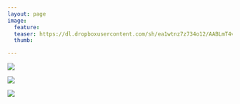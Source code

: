 ```yaml
---
layout: page
image:
  feature:
  teaser: https://dl.dropboxusercontent.com/sh/ea1wtnz7z734o12/AABLmT4v6T63ZaqcZJ6X3Tpia/luontokuvat/kev%C3%A4t/6/DS53455-245px.jpg
  thumb:

---
```


[![](https://dl.dropboxusercontent.com/sh/ea1wtnz7z734o12/AAD-CL6RtUSVnz-sutzMBHHda/luontokuvat/kev%C3%A4t/6/DS53450-800px.jpg)](https://dl.dropboxusercontent.com/sh/ea1wtnz7z734o12/AADxceXxP708g8GPEGqOTaB7a/luontokuvat/kev%C3%A4t/6/DS53450.jpg)

[![](https://dl.dropboxusercontent.com/sh/ea1wtnz7z734o12/AAAV1UIw2yOXF4RhKbzYg23ta/luontokuvat/kev%C3%A4t/6/DS53452-800px.jpg)](https://dl.dropboxusercontent.com/sh/ea1wtnz7z734o12/AABJrdd1YodAa4GlVZY3B-isa/luontokuvat/kev%C3%A4t/6/DS53452.jpg)

[![](https://dl.dropboxusercontent.com/sh/ea1wtnz7z734o12/AADzdToo6n1IbKNtWdK1FMSXa/luontokuvat/kev%C3%A4t/6/DS53455-800px.jpg)](https://dl.dropboxusercontent.com/sh/ea1wtnz7z734o12/AAAZw3iTligEK3L1qBkIEJJla/luontokuvat/kev%C3%A4t/6/DS53455.jpg)
